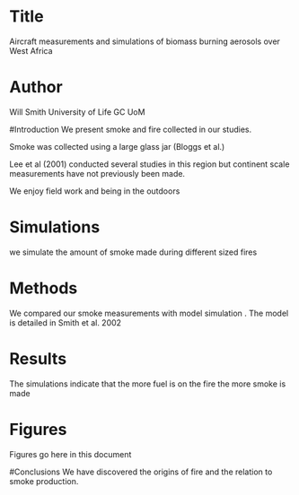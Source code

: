 # Title
Aircraft measurements and simulations of biomass burning aerosols over West Africa

# Author
Will Smith University of Life
GC UoM

#Introduction
We present smoke and fire collected in our studies.

Smoke was collected using a large glass jar (Bloggs et al.)

Lee et al (2001) conducted several studies in this region but continent scale measurements have not previously been made.

We enjoy field work and being in the outdoors

# Simulations
we simulate the amount of smoke made during different sized fires

# Methods
We compared our smoke measurements with model simulation .
The model is detailed in Smith et al. 2002

# Results
The simulations indicate that the more fuel is on the fire the more smoke is made

# Figures
Figures go here in this document

#Conclusions
We have discovered the origins of fire and the relation to smoke production. 
